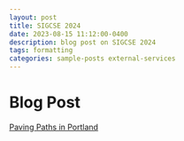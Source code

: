 ```yaml
---
layout: post
title: SIGCSE 2024
date: 2023-08-15 11:12:00-0400
description: blog post on SIGCSE 2024
tags: formatting
categories: sample-posts external-services
---
```


# Blog Post

[Paving Paths in Portland](https://ufdatastudio.com/posts/2024-03-24-sigcse24-blog/)
